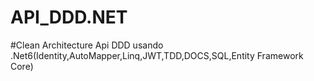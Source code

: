 # API_DDD.NET 
#Clean Architecture
Api DDD usando .Net6(Identity,AutoMapper,Linq,JWT,TDD,DOCS,SQL,Entity Framework Core)
